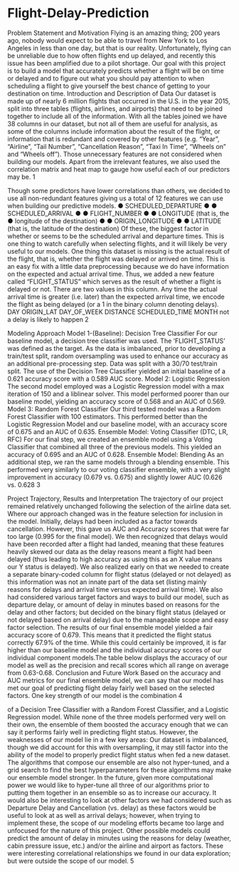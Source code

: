 # Flight-Delay-Prediction
 Problem Statement and Motivation
Flying is an amazing thing; 200 years ago, nobody would expect to be able to travel from New York to Los Angeles in less than one day, but that is our reality. Unfortunately, flying can be unreliable due to how often flights end up delayed, and recently this issue has been amplified due to a pilot shortage. Our goal with this project is to build a model that accurately predicts whether a flight will be on time or delayed and to figure out what you should pay attention to when scheduling a flight to give yourself the best chance of getting to your destination on time.
Introduction and Description of Data
Our dataset is made up of nearly 6 million flights that occurred in the U.S. in the year 2015, split into three tables (flights, airlines, and airports) that need to be joined together to include all of the information. With all the tables joined we have 38 columns in our dataset, but not all of them are useful for analysis, as some of the columns include information about the result of the flight, or information that is redundant and covered by other features (e.g. “Year”, “Airline”, “Tail Number”, “Cancellation Reason”, “Taxi In Time”, “Wheels on” and “Wheels off”). Those unnecessary features are not considered when building our models.
Apart from the irrelevant features, we also used the correlation matrix and heat map to gauge how useful each of our predictors may be.
   1

  Though some predictors have lower correlations than others, we decided to use all non-redundant features giving us a total of 12 features we can use when building our predictive models.
● SCHEDULED_DEPARTURE ●
● SCHEDULED_ARRIVAL ●
● FLIGHT_NUMBER ●
● LONGITUDE (that is, the ●
longitude of the destination) ●
● ORIGIN_LONGITUDE ●
● LATITUDE (that is, the
latitude of the destination)
Of these, the biggest factor in whether or
seems to be the scheduled arrival and departure times. This is one thing to watch carefully when selecting flights, and it will likely be very useful to our models.
One thing this dataset is missing is the actual result of the flight, that is, whether the flight was delayed or arrived on time. This is an easy fix with a little data preprocessing because we do have information on the expected and actual arrival time. Thus, we added a new feature called “FLIGHT_STATUS” which serves as the result of whether a flight is delayed or not. There are two values in this column. Any time the actual arrival time is greater (i.e. later) than the expected arrival time, we encode the flight as being delayed (or a 1 in the binary column denoting delays).
DAY
ORIGIN_LAT DAY_OF_WEEK DISTANCE SCHEDULED_TIME MONTH
not a delay is likely to happen
2

 Modeling Approach
Model 1-(Baseline): Decision Tree Classifier
For our baseline model, a decision tree classifier was used. The ‘FLIGHT_STATUS’ was defined as the target. As the data is imbalanced, prior to developing a train/test split, random oversampling was used to enhance our accuracy as an additional pre-processing step. Data was split with a 30/70 test/train split. The use of the Decision Tree Classifier yielded an initial baseline of a 0.621 accuracy score with a 0.589 AUC score.
Model 2: Logistic Regression
The second model employed was a Logistic Regression model with a max iteration of 150 and a liblinear solver. This model performed poorer than our baseline model, yielding an accuracy score of 0.568 and an AUC of 0.569.
Model 3: Random Forest Classifier
Our third tested model was a Random Forest Classifier with 100 estimators. This performed better than the Logistic Regression Model and our baseline model, with an accuracy score of 0.675 and an AUC of 0.635.
Ensemble Model: Voting Classifier (DTC, LR, RFC)
For our final step, we created an ensemble model using a Voting Classifier that combined all three of the previous models. This yielded an accuracy of 0.695 and an AUC of 0.628.
Ensemble Model: Blending
As an additional step, we ran the same models through a blending ensemble. This performed very similarly to our voting classifier ensemble, with a very slight improvement in accuracy (0.679 vs. 0.675) and slightly lower AUC (0.626 vs. 0.628
  3

 Project Trajectory, Results and Interpretation
The trajectory of our project remained relatively unchanged following the selection of the airline data set. Where our approach changed was in the feature selection for inclusion in the model. Initially, delays had been included as a factor towards cancellation. However, this gave us AUC and Accuracy scores that were far too large (0.995 for the final model). We then recognized that delays would have been recorded after a flight had landed, meaning that these features heavily skewed our data as the delay reasons meant a flight had been delayed (thus leading to high accuracy as using this as an X value means our Y status is delayed). We also realized early on that we needed to create a separate binary-coded column for flight status (delayed or not delayed) as this information was not an innate part of the data set (listing mainly reasons for delays and arrival time versus expected arrival time). We also had considered various target factors and ways to build our model, such as departure delay, or amount of delay in minutes based on reasons for the delay and other factors; but decided on the binary flight status (delayed or not delayed based on arrival delay) due to the manageable scope and easy factor selection.
The results of our final ensemble model yielded a fair accuracy score of 0.679. This means that it predicted the flight status correctly 67.9% of the time. While this could certainly be improved, it is far higher than our baseline model and the individual accuracy scores of our individual component models.The table below displays the accuracy of our model as well as the precision and recall scores which all range on average from 0.63-0.68.
Conclusion and Future Work
Based on the accuracy and AUC metrics for our final ensemble model, we can say that our model has met our goal of predicting flight delay fairly well based on the selected factors. One key strength of our model is the combination
   4

 of a Decision Tree Classifier with a Random Forest Classifier, and a Logistic Regression model. While none of the three models performed very well on their own, the ensemble of them boosted the accuracy enough that we can say it performs fairly well in predicting flight status. However, the weaknesses of our model lie in a few key areas: Our dataset is imbalanced, though we did account for this with oversampling, it may still factor into the ability of the model to properly predict flight status when fed a new dataset. The algorithms that compose our ensemble are also not hyper-tuned, and a grid search to find the best hyperparameters for these algorithms may make our ensemble model stronger.
In the future, given more computational power we would like to hyper-tune all three of our algorithms prior to putting them together in an ensemble so as to increase our accuracy. It would also be interesting to look at other factors we had considered such as Departure Delay and Cancellation (vs. delay) as these factors would be useful to look at as well as arrival delays; however, when trying to implement these, the scope of our modeling efforts became too large and unfocused for the nature of this project. Other possible models could predict the amount of delay in minutes using the reasons for delay (weather, cabin pressure issue, etc.) and/or the airline and airport as factors. These were interesting correlational relationships we found in our data exploration; but were outside the scope of our model.
5
